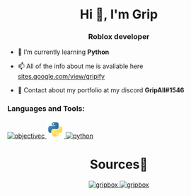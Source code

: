 <h1 align="center">Hi 👋, I'm Grip</h1>
<h3 align="center">Roblox developer</h3>

- 🌱 I’m currently learning **Python**

- 📫 All of the info about me is avaliable here [sites.google.com/view/gripify](https://sites.google.com/view/gripify/me)

- 💬 Contact about my portfolio at my discord **GripAll#1546**


<h3 align="left">Languages and Tools:</h3>
<p align="left"> <a href="https://roblox.com/create" target="_blank" rel="noreferrer"> <img src="https://img.icons8.com/color/256/roblox-studio.png" alt="objectivec" width="40" height="40"/> </a> <a href="https://www.python.org" target="_blank" rel="noreferrer"> <img src="https://raw.githubusercontent.com/devicons/devicon/master/icons/python/python-original.svg" alt="python" width="40" height="40"/> </a>
 <a href="https://www.lua.org/" target="_blank" rel="noreferrer"> <img src="https://upload.wikimedia.org/wikipedia/commons/thumb/c/cf/Lua-Logo.svg/1200px-Lua-Logo.svg.png" alt="python" width="40" height="40"/> </a> </p>




<h1 align="center">Sources🔗</h1>
<p align="center"> <a href="https://github.com/gripbox/gripify/tree/main/scripts"> <img align="center" src="https://lh3.googleusercontent.com/fife/AMPSemeojH8WOS7yxx6AD-Bm-EuCIziodeO8nVtSzNqB8TSFAQdLBX3ci8TCynshboBrTOBLr-VKOqS774h3UskRRhUT0ZfOIRM1zTudI3MfBp8jURlrG1LP0NyeZYH1-14xxGV256SDFvst3JKhxK3wgsm2sAi3h0gysPtmzdh_wzUxyKctev6w4xWjiyaL_fhkQcv6t6jhUmuNgt_gOJdGWxSYmCpUgMSqGaNPiZb70TA-2BdMv87YrrA51aCHtCH5DnI9OomVuFsIMflmL4IU2oxjm2861EE5ck3TZppRj-UyV2K9Z4bIcMZ3kkIeDMQUDfbz3OyDFa4c8fqs32k6WcI-0eRoSYNfUDr9nwYR-8iDxxw__yyrWtMIYtrueKwpoZJPtYDSntjYF8mdLp5LncWC41ocqK0DPoB51rhBWTQCZL78qnqq6wU8h8MHkmGn13ufjlsD5ph8WpTY4zGpDvJC4COR9h5IKAxJouH4e-0YfJCedIhqzksb8qScY_kPwtdAULT-2WkZfBU6lONnm7rkwE0qEoPKjp6t20TaYA97FrMJNnieihduxjdNE5oSl3PJfdbGt2kMhIRg1VuYEC6iWE4N-VHgn0d8mOh9EqSLmIQJPqDTYzU1PODYdYrF8KDAwdh9M_elO0-acdzWoQK0cvG7hwdAraXFVAUSS4hp9t6qLPAZwuLYY-uQ8fFeQUlsU2zNCidLM15koDpWaC_uHBE6YzRcvzHrzBhej6xC8mVTvWWd8MZGHMJs0sa3GuLYkAGbHWPUKOUPHedqQgQyITAjYSRaCet49HA-wsrT2VjFIgTCUcKofjPkDNDr4k8SZFXPUKPfmRDXNNfRd__nUryKHT199KAj9WQ2ybKjS4L6XgwOjPLwpKBbrv1IDa8M3H-ZCEVcWt-hK0BhCLX8x_fdh9R2HjKVZgw66uAfReD_clBERejGQywNgYmHH90AIV-Nb-R-SlOIGYHu12PM7BKYm6y09dTNkfTQSpJZABf43aYgC4YWhEkrbgqReeLJqs21_wzN2OHccGs1-4h-K-0xNela2lVGqdNd6Wc1JZJO8IznMW5dV_eF4pDP30f19SFXKhI563E8ziAgAb6U7JoAufE9-mpHp6LvwY8PsjOIZLqyNLha3yo7HJZ_QXci2SwLxqnD3GfKxtEtrTLzRw_8gn2UgnNCCC8Lwnn0SmmPMmsHE2goeqZk53RP9WcZxZAj83N3G8byDyp7pgKdltNRL9vtmteyG-Avhbu2jkEMIHwyHNR6JcxZDUN-YzPw3fITuYZ46f1cvuSY3dZqr_tKI6RvwuAiGZHt9q_KfcjcSSyQgJELL6mk-ZsthwQNCpyspadUUMnDeyug5YWIbArGrDzBfrBek60yq-DIg4G2qiHDeFOQOmrxkx5hsXcpJH4MaPowbv4DERjcVhaoLcFouRNGYbeZyFF210yniL16Rko69tdU0b8wDgdn-NNT9XVP1nGJgjVcsXD61-pXLYrAFhQdsLQVwIj0VBS6gTJAIXaeyw5MWgs=w1920-h969" height="70" width="280" alt="gripbox"/> </a> <a href="https://sites.google.com/view/gripify/sources"> <img align="center" src="https://lh3.googleusercontent.com/fife/AMPSemcd5ID1QLeMfTUA9cxlO_DPmDf9FYZIBvMu599tAskx900eYKfc0-Qy_94GkA5vWaNOkH2GIZ_hpSlxR3EwCzLwSvc1Uzq2fxDYk341DeqH4bUGEv8DcXI14ZrkSwfnWr_qSINXOY1FKM3IC9Dld7UIHy1NDA4IS1TogqZr2zOuhx5P4qCoHpfdjJG4W-YmQBZ-LIyTBpWxw-Kh6qJa214TLCRW6vO_iRR7TcMR1WLTcGYt5jPZsM2WfdXX6r4udFb1VFIA4yQkRlGfr-9RgqD63IMa-sUSjflm78-ha7g4vt3NwD4eiqsJhO3KhXvTR3XNwKkoUWAkLwy-SR45Kx3-zsSWbYcVL10og0bpV1_xHvICcgNnY04DrRlL2Ivg7NUQ14SDndoUIaubRYtsnfE8_i-9BU_5e9JXFPnpVau0WQsQa7VjdNB1Z6GQO1doJp2L77Gep3OIPEwjXCRYWxxQagNiyljXKeVzTh-1BVwdCcmD6Bcu3GacqrAt9GmcD73gn11AemUBT0aZBmOCVDlAao3BCaKpNmvvyVRWX1Lb9fwGxsHMqjn0okAfMQdsfwLeTZyXMZsBDwFfbrBiEqhIS9smVRLytEd2tDgucMRMV1vDx1-IWWqFrxox2cK5XHXppzdGsApm6VYJPu06HnCAv7ZZczUM4XnROyGWxHD2IZKdaVDjIGF__UFXhajU0EBXyF87GRlEUBxaHhs82FecnvISEyYnlLJZk_15GFsSd4YJDFFCpTqfJvUwgNwtcYz1tv1cnIqJ-CtbY7iy7uGZW01fPslxzkeOVdZwllDoE-SG9SXPIJ2rWJMr49cGpJu5vXYiASaEASWZJ7LKvUMEaMUrKxuVQxidOt4WDWbqIBKYBFH_oCir4u-5TWEVKsE3_rkogEihTW8lhhVMcsrZ_wI7WoOam1GOeTWf-LHkGwy-fKiYenrS8Lm9JU64oRMlXy9eQUP87b95w8BgtGI0mrQVk0aR-Fi0kohyA7Z0uSz8w8RNQk4LohUyrSeG4s0RG0gG6oRy64i_vo-R4XE9MbveBk44l6pD_M2oPum-UradjWyD7vuip40mo8600IAPCCruGm-p3TIt4iKkRlR58zfAFERk_J4u14NjNz1ad54uxMWIgVJli5ezFlUkvdkLxHacmBSKu93D_jhX4AmaLtAe8I9-C7-JQh-bzp3SSotd4hXTxGfSYfvZjhUywRVsm1w0NzwuOnEejyvqo8zxtKOcX114SkrNdWEVc3dyMxXZjMjYRRnMDN2X0v1zVE4GLbIo2hZhbrTjlpXt9gmdQryr-WbThkbO0oEHuoYNAOmiHInOb4f_xKMcgKpmooh2Uc-k6Fe2HpUfAfHtC-XAQN53CviZjtUHY4BMvHsFishjykxfjHaO8FyJmye6ZVNxQ5e7sxGAP2wdl09h3abcYoKTuP8BVrG6QbhhVzm4wIpoXdY3cSxJOzRBHFrbs5FLJzrzo2cxWYWtZvAO_-1GUeJEXsaMI9LARhkTAsY27Uz5_O4F33EKEv0=w1920-h969" height="70" width="280" alt="gripbox"/></a></p>

